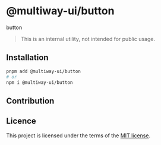 # @multiway-ui/button

button

> This is an internal utility, not intended for public usage.

## Installation

```sh
pnpm add @multiway-ui/button
# or
npm i @multiway-ui/button
```

## Contribution


## Licence

This project is licensed under the terms of the
[MIT license](https://github.com/nextui-org/nextui/blob/master/LICENSE).
